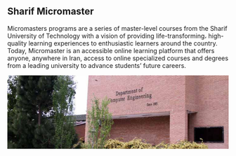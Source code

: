 ## Sharif Micromaster

Micromasters programs are a series of master-level courses from the Sharif University of Technology with a vision of providing life-transforming، high-quality learning experiences to enthusiastic learners around the country. Today, Micromaster is an accessible online learning platform that offers anyone, anywhere in Iran, access to online specialized courses and degrees from a leading university to advance students’ future careers.

<div align="center">
  <img 
    style="width: 700px;"
    src="https://github.com/Sharif-MicroMaster/.github/blob/main/Department.jpg">
</div>
